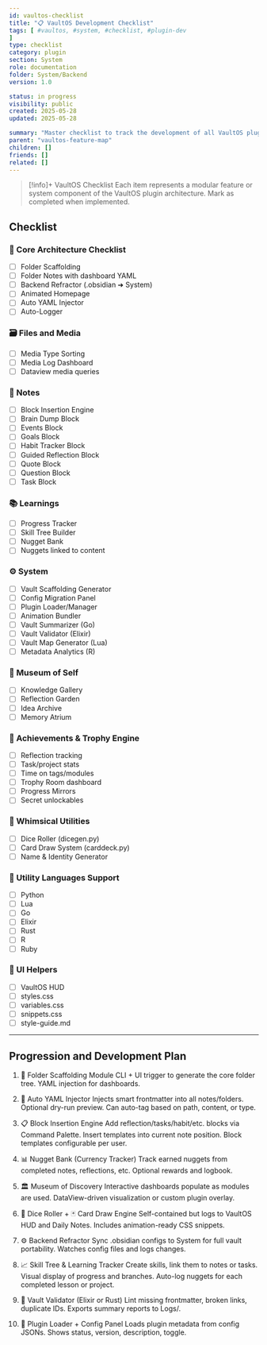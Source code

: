 ```yaml
---
id: vaultos-checklist
title: "📋 VaultOS Development Checklist"
tags: [ #vaultos, #system, #checklist, #plugin-dev 
]
type: checklist
category: plugin
section: System
role: documentation
folder: System/Backend
version: 1.0

status: in progress
visibility: public
created: 2025-05-28
updated: 2025-05-28

summary: "Master checklist to track the development of all VaultOS plugin modules and features."
parent: "vaultos-feature-map"
children: []
friends: []
related: []
---
```


> [!info]+ VaultOS Checklist
> Each item represents a modular feature or system component of the VaultOS plugin architecture. Mark as completed when implemented.

## Checklist

### 📁 Core Architecture Checklist

- [ ] Folder Scaffolding
- [ ] Folder Notes with dashboard YAML
- [ ] Backend Refractor (.obsidian ➜ System)
- [ ] Animated Homepage
- [ ] Auto YAML Injector
- [ ] Auto-Logger

### 🗃️ Files and Media

- [ ] Media Type Sorting
- [ ] Media Log Dashboard
- [ ] Dataview media queries

### 📝 Notes

- [ ] Block Insertion Engine
- [ ] Brain Dump Block
- [ ] Events Block
- [ ] Goals Block
- [ ] Habit Tracker Block
- [ ] Guided Reflection Block
- [ ] Quote Block
- [ ] Question Block
- [ ] Task Block

### 📚 Learnings

- [ ] Progress Tracker
- [ ] Skill Tree Builder
- [ ] Nugget Bank
- [ ] Nuggets linked to content

### ⚙️ System

- [ ] Vault Scaffolding Generator
- [ ] Config Migration Panel
- [ ] Plugin Loader/Manager
- [ ] Animation Bundler
- [ ] Vault Summarizer (Go)
- [ ] Vault Validator (Elixir)
- [ ] Vault Map Generator (Lua)
- [ ] Metadata Analytics (R)

### 🧩 Museum of Self

- [ ] Knowledge Gallery
- [ ] Reflection Garden
- [ ] Idea Archive
- [ ] Memory Atrium

### 🏅 Achievements & Trophy Engine

- [ ] Reflection tracking
- [ ] Task/project stats
- [ ] Time on tags/modules
- [ ] Trophy Room dashboard
- [ ] Progress Mirrors
- [ ] Secret unlockables

### 🎲 Whimsical Utilities

- [ ] Dice Roller (dicegen.py)
- [ ] Card Draw System (carddeck.py)
- [ ] Name & Identity Generator

### 🧱 Utility Languages Support

- [ ] Python
- [ ] Lua
- [ ] Go
- [ ] Elixir
- [ ] Rust
- [ ] R
- [ ] Ruby

### 💠 UI Helpers

- [ ] VaultOS HUD
- [ ] styles.css
- [ ] variables.css
- [ ] snippets.css
- [ ] style-guide.md

---

## Progression and Development Plan

1. 📁 Folder Scaffolding Module
    CLI + UI trigger to generate the core folder tree.
    YAML injection for dashboards.

2. 📑 Auto YAML Injector
    Injects smart frontmatter into all notes/folders.
    Optional dry-run preview.
    Can auto-tag based on path, content, or type.

3. 📋 Block Insertion Engine
    Add reflection/tasks/habit/etc. blocks via Command Palette.
    Insert templates into current note position.
    Block templates configurable per user.

4. 📊 Nugget Bank (Currency Tracker)
    Track earned nuggets from completed notes, reflections, etc.
    Optional rewards and logbook.

5. 🏛️ Museum of Discovery
    Interactive dashboards populate as modules are used.
    DataView-driven visualization or custom plugin overlay.

6. 🎲 Dice Roller + 🃏 Card Draw Engine
    Self-contained but logs to VaultOS HUD and Daily Notes.
    Includes animation-ready CSS snippets.

7. ⚙️ Backend Refractor
    Sync .obsidian configs to System for full vault portability.
    Watches config files and logs changes.

8. 📈 Skill Tree & Learning Tracker
    Create skills, link them to notes or tasks.
    Visual display of progress and branches.
    Auto-log nuggets for each completed lesson or project.

9. 🧠 Vault Validator (Elixir or Rust)
    Lint missing frontmatter, broken links, duplicate IDs.
    Exports summary reports to Logs/.

10. 📜 Plugin Loader + Config Panel
    Loads plugin metadata from config JSONs.
    Shows status, version, description, toggle.
